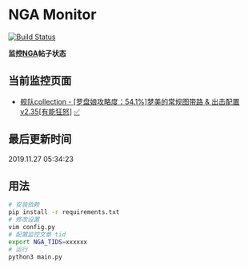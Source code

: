 # NGA Monitor

[![Build Status](https://travis-ci.org/kcwikizh/nga-monitor.svg?branch=master)](https://travis-ci.org/kcwikizh/nga-monitor)

**监控[NGA](https://bbs.nga.cn)帖子状态**

## 当前监控页面

- [舰队collection - [罗盘娘攻略度：54.1%]梦美的常规图带路 &amp; 出击配置 v2.35[有能狂怒]](https://bbs.nga.cn/read.php?tid=16334445) [✅](16334445.md)


## 最后更新时间

2019.11.27 05:34:23

## 用法

```bash
# 安装依赖
pip install -r requirements.txt
# 修改设置
vim config.py
# 配置监控文章 tid
export NGA_TIDS=xxxxxx
# 运行
python3 main.py
```
